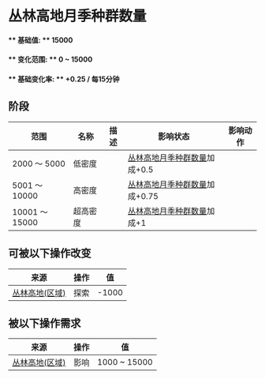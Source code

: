 # 丛林高地月季种群数量  
#### ** 基础值: ** 15000   
#### ** 变化范围: ** 0 ~ 15000  
#### ** 基础变化率: ** +0.25 / 每15分钟  
## 阶段  
范围  |  名称  |  描述  |  影响状态  |  影响动作  
----  |  ----  |  ----  |  ----  |  ----  
2000 ～ 5000  |  低密度  |    |  [丛林高地月季种群数量](ChinaRose_JungleHighlandsPop.md)加成+0.5  |    
5001 ～ 10000  |  高密度  |    |  [丛林高地月季种群数量](ChinaRose_JungleHighlandsPop.md)加成+0.75  |    
10001 ～ 15000  |  超高密度  |    |  [丛林高地月季种群数量](ChinaRose_JungleHighlandsPop.md)加成+1  |    
## 可被以下操作改变  
来源  |  操作  |  值  
----  |  ----  |  ----  
[丛林高地(区域)](JungleHighlands.md)  |  探索  |  -1000  
## 被以下操作需求  
来源  |  操作  |  值  
----  |  ----  |  ----  
[丛林高地(区域)](JungleHighlands.md)  |  影响  |  1000 ~ 15000  
